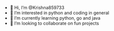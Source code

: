 - 👋 Hi, I’m @Krishna859733
- 👀 I’m interested in python and coding in general
- 🌱 I’m currently learning python, go and java
- 💞️ I’m looking to collaborate on fun projects

<!---
Krishna859733/Krishna859733 is a ✨ special ✨ repository because its `README.md` (this file) appears on your GitHub profile.
You can click the Preview link to take a look at your changes.
--->
